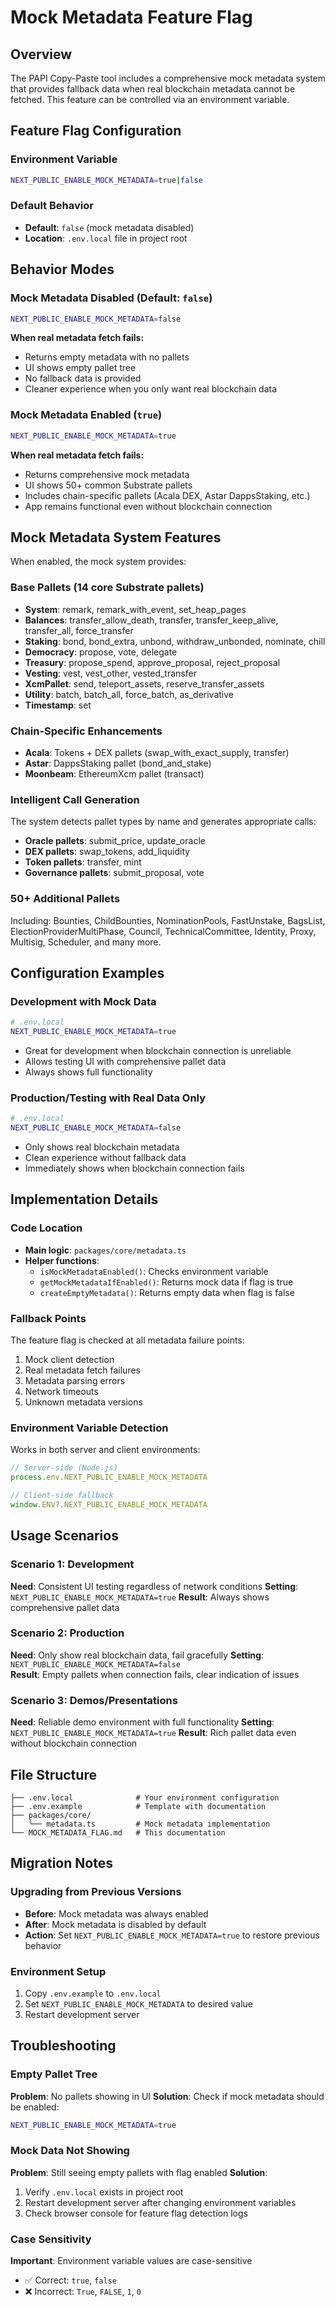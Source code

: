 # Mock Metadata Feature Flag

## Overview

The PAPI Copy-Paste tool includes a comprehensive mock metadata system that provides fallback data when real blockchain metadata cannot be fetched. This feature can be controlled via an environment variable.

## Feature Flag Configuration

### Environment Variable
```bash
NEXT_PUBLIC_ENABLE_MOCK_METADATA=true|false
```

### Default Behavior
- **Default**: `false` (mock metadata disabled)
- **Location**: `.env.local` file in project root

## Behavior Modes

### Mock Metadata Disabled (Default: `false`)
```bash
NEXT_PUBLIC_ENABLE_MOCK_METADATA=false
```

**When real metadata fetch fails:**
- Returns empty metadata with no pallets
- UI shows empty pallet tree
- No fallback data is provided
- Cleaner experience when you only want real blockchain data

### Mock Metadata Enabled (`true`)
```bash
NEXT_PUBLIC_ENABLE_MOCK_METADATA=true
```

**When real metadata fetch fails:**
- Returns comprehensive mock metadata
- UI shows 50+ common Substrate pallets
- Includes chain-specific pallets (Acala DEX, Astar DappsStaking, etc.)
- App remains functional even without blockchain connection

## Mock Metadata System Features

When enabled, the mock system provides:

### Base Pallets (14 core Substrate pallets)
- **System**: remark, remark_with_event, set_heap_pages
- **Balances**: transfer_allow_death, transfer, transfer_keep_alive, transfer_all, force_transfer
- **Staking**: bond, bond_extra, unbond, withdraw_unbonded, nominate, chill
- **Democracy**: propose, vote, delegate
- **Treasury**: propose_spend, approve_proposal, reject_proposal
- **Vesting**: vest, vest_other, vested_transfer
- **XcmPallet**: send, teleport_assets, reserve_transfer_assets
- **Utility**: batch, batch_all, force_batch, as_derivative
- **Timestamp**: set

### Chain-Specific Enhancements
- **Acala**: Tokens + DEX pallets (swap_with_exact_supply, transfer)
- **Astar**: DappsStaking pallet (bond_and_stake)
- **Moonbeam**: EthereumXcm pallet (transact)

### Intelligent Call Generation
The system detects pallet types by name and generates appropriate calls:
- **Oracle pallets**: submit_price, update_oracle
- **DEX pallets**: swap_tokens, add_liquidity
- **Token pallets**: transfer, mint
- **Governance pallets**: submit_proposal, vote

### 50+ Additional Pallets
Including: Bounties, ChildBounties, NominationPools, FastUnstake, BagsList, ElectionProviderMultiPhase, Council, TechnicalCommittee, Identity, Proxy, Multisig, Scheduler, and many more.

## Configuration Examples

### Development with Mock Data
```bash
# .env.local
NEXT_PUBLIC_ENABLE_MOCK_METADATA=true
```
- Great for development when blockchain connection is unreliable
- Allows testing UI with comprehensive pallet data
- Always shows full functionality

### Production/Testing with Real Data Only
```bash
# .env.local
NEXT_PUBLIC_ENABLE_MOCK_METADATA=false
```
- Only shows real blockchain metadata
- Clean experience without fallback data
- Immediately shows when blockchain connection fails

## Implementation Details

### Code Location
- **Main logic**: `packages/core/metadata.ts`
- **Helper functions**: 
  - `isMockMetadataEnabled()`: Checks environment variable
  - `getMockMetadataIfEnabled()`: Returns mock data if flag is true
  - `createEmptyMetadata()`: Returns empty data when flag is false

### Fallback Points
The feature flag is checked at all metadata failure points:
1. Mock client detection
2. Real metadata fetch failures  
3. Metadata parsing errors
4. Network timeouts
5. Unknown metadata versions

### Environment Variable Detection
Works in both server and client environments:
```typescript
// Server-side (Node.js)
process.env.NEXT_PUBLIC_ENABLE_MOCK_METADATA

// Client-side fallback
window.ENV?.NEXT_PUBLIC_ENABLE_MOCK_METADATA
```

## Usage Scenarios

### Scenario 1: Development
**Need**: Consistent UI testing regardless of network conditions
**Setting**: `NEXT_PUBLIC_ENABLE_MOCK_METADATA=true`
**Result**: Always shows comprehensive pallet data

### Scenario 2: Production
**Need**: Only show real blockchain data, fail gracefully
**Setting**: `NEXT_PUBLIC_ENABLE_MOCK_METADATA=false`  
**Result**: Empty pallets when connection fails, clear indication of issues

### Scenario 3: Demos/Presentations
**Need**: Reliable demo environment with full functionality
**Setting**: `NEXT_PUBLIC_ENABLE_MOCK_METADATA=true`
**Result**: Rich pallet data even without blockchain connection

## File Structure

```
├── .env.local              # Your environment configuration
├── .env.example            # Template with documentation
├── packages/core/
│   └── metadata.ts         # Mock metadata implementation
└── MOCK_METADATA_FLAG.md   # This documentation
```

## Migration Notes

### Upgrading from Previous Versions
- **Before**: Mock metadata was always enabled
- **After**: Mock metadata is disabled by default
- **Action**: Set `NEXT_PUBLIC_ENABLE_MOCK_METADATA=true` to restore previous behavior

### Environment Setup
1. Copy `.env.example` to `.env.local`
2. Set `NEXT_PUBLIC_ENABLE_MOCK_METADATA` to desired value
3. Restart development server

## Troubleshooting

### Empty Pallet Tree
**Problem**: No pallets showing in UI
**Solution**: Check if mock metadata should be enabled:
```bash
NEXT_PUBLIC_ENABLE_MOCK_METADATA=true
```

### Mock Data Not Showing
**Problem**: Still seeing empty pallets with flag enabled
**Solution**: 
1. Verify `.env.local` exists in project root
2. Restart development server after changing environment variables
3. Check browser console for feature flag detection logs

### Case Sensitivity
**Important**: Environment variable values are case-sensitive
- ✅ Correct: `true`, `false`  
- ❌ Incorrect: `True`, `FALSE`, `1`, `0`